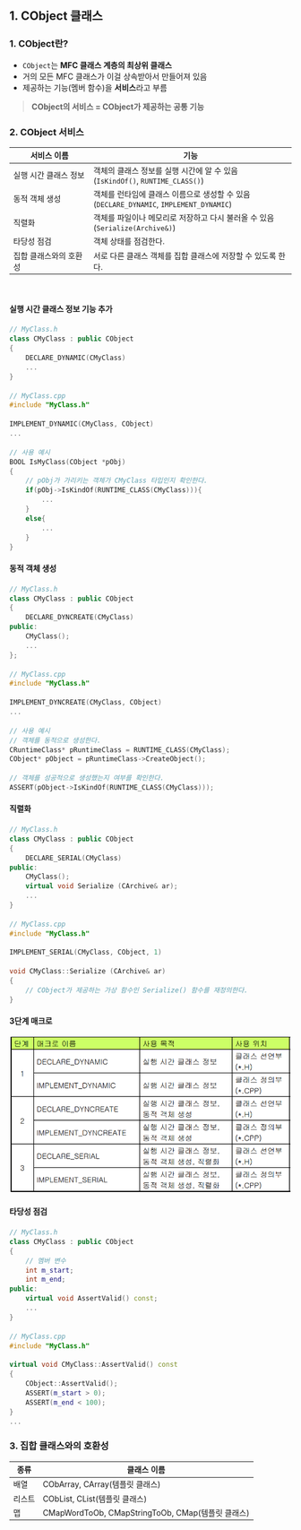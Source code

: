 ## 1. CObject 클래스

### 1. CObject란?
- `CObject`는 **MFC 클래스 계층의 최상위 클래스**
- 거의 모든 MFC 클래스가 이걸 상속받아서 만들어져 있음
- 제공하는 기능(멤버 함수)을 **서비스**라고 부름

>**CObject의 서비스 = CObject가 제공하는 공통 기능**

### 2. CObject 서비스

| 서비스 이름 | 기능 |
| ---------- | ---- |
| 실행 시간 클래스 정보 | 객체의 클래스 정보를 실행 시간에 알 수 있음 <br> (`IsKindOf()`, `RUNTIME_CLASS()`) |
| 동적 객체 생성 | 객체를 런타임에 클래스 이름으로 생성할 수 있음 <br> (`DECLARE_DYNAMIC`, `IMPLEMENT_DYNAMIC`) |
| 직렬화 | 객체를 파일이나 메모리로 저장하고 다시 불러올 수 있음 <br> (`Serialize(Archive&)`) |
| 타당성 점검 | 객체 상태를 점검한다. |
| 집합 클래스와의 호환성 | 서로 다른 클래스 객체를 집합 클래스에 저장할 수 있도록 한다. |

<br>

#### 실행 시간 클래스 정보 기능 추가
```cpp
// MyClass.h
class CMyClass : public CObject
{
    DECLARE_DYNAMIC(CMyClass)
    ...
}

// MyClass.cpp
#include "MyClass.h"

IMPLEMENT_DYNAMIC(CMyClass, CObject)
...

// 사용 예시
BOOL IsMyClass(CObject *pObj)
{
    // pObj가 가리키는 객체가 CMyClass 타입인지 확인한다.
    if(pObj->IsKindOf(RUNTIME_CLASS(CMyClass))){
        ...
    }
    else{
        ...
    }
}
```

#### 동적 객체 생성
```cpp
// MyClass.h
class CMyClass : public CObject
{
    DECLARE_DYNCREATE(CMyClass)
public:
    CMyClass();
    ...
};

// MyClass.cpp
#include "MyClass.h"

IMPLEMENT_DYNCREATE(CMyClass, CObject)
...

// 사용 예시
// 객체를 동적으로 생성한다.
CRuntimeClass* pRuntimeClass = RUNTIME_CLASS(CMyClass);
CObject* pObject = pRuntimeClass->CreateObject();

// 객체를 성공적으로 생성했는지 여부를 확인한다.
ASSERT(pObject->IsKindOf(RUNTIME_CLASS(CMyClass)));

```

#### 직렬화
```cpp
// MyClass.h
class CMyClass : public CObject
{
    DECLARE_SERIAL(CMyClass)
public:
    CMyClass();
    virtual void Serialize (CArchive& ar);
    ...
}

// MyClass.cpp
#include "MyClass.h"

IMPLEMENT_SERIAL(CMyClass, CObject, 1)

void CMyClass::Serialize (CArchive& ar)
{
    // CObject가 제공하는 가상 함수인 Serialize() 함수를 재정의한다.
}
```



#### 3단계 매크로
![alt text](./images/CObject_클래스.png)

#### 타당성 점검
```cpp
// MyClass.h
class CMyClass : public CObject
{
    // 멤버 변수
    int m_start;
    int m_end;
public:
    virtual void AssertValid() const;
    ...
}

// MyClass.cpp
#include "MyClass.h"

virtual void CMyClass::AssertValid() const
{
    CObject::AssertValid();
    ASSERT(m_start > 0);
    ASSERT(m_end < 100);
}
...
```

### 3. 집합 클래스와의 호환성
| 종류 | 클래스 이름 |
| ---- | --------- |
| 배열 | CObArray, CArray(템플릿 클래스) |
| 리스트 | CObList, CList(템플릿 클래스) |
| 맵 | CMapWordToOb, CMapStringToOb, CMap(템플릿 클래스) |



